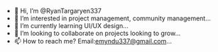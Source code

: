 - 👋 Hi, I’m @RyanTargaryen337
- 👀 I’m interested in project management, community management...
- 🌱 I’m currently learning UI/UX design...
- 💞️ I’m looking to collaborate on projects looking to grow...
- 📫 How to reach me? Email:emyndu337@gmail.com...

<!---
RyanTargaryen337/RyanTargaryen337 is a ✨ special ✨ repository because its `README.md` (this file) appears on your GitHub profile.
You can click the Preview link to take a look at your changes.
--->
